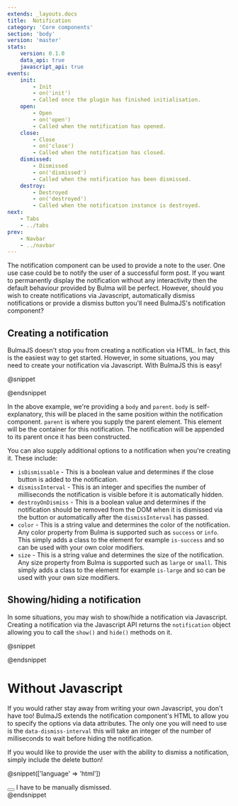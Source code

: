 ```yaml
---
extends: _layouts.docs
title:  Notification
category: 'Core components'
section: 'body'
version: 'master'
stats:
    version: 0.1.0
    data_api: true
    javascript_api: true
events:
    init:
        - Init
        - on('init')
        - Called once the plugin has finished initialisation.
    open:
        - Open
        - on('open')
        - Called when the notification has opened.
    close:
        - Close
        - on('close')
        - Called when the notification has closed.
    dismissed:
        - Dismissed
        - on('dismissed')
        - Called when the notification has been dismissed.
    destroy:
        - Destroyed
        - on('destroyed')
        - Called when the notification instance is destroyed.
next:
    - Tabs
    - ../tabs
prev:
    - Navbar
    - ../navbar
---
```


The notification component can be used to provide a note to the user. One use case could be to notify the user of a successful form post. If you want to permanently display the notification without any interactivity then the default behaviour provided by Bulma will be perfect. However, should you wish to create notifications via Javascript, automatically dismiss notifications or provide a dismiss button you'll need BulmaJS's notification component?

## Creating a notification
BulmaJS doesn't stop you from creating a notification via HTML. In fact, this is the easiest way to get started. However, in some situations, you may need to create your notification via Javascript. With BulmaJS this is easy!

@snippet
<div id="example-notification"></div>

<script>
    window.addLoadScript(function() {
        //start
        Bulma('#example-notification').notification({
            body: 'Example notification',
            color: 'info'
        }).show();
        //end
    })
</script>
@endsnippet

In the above example, we're providing a `body` and `parent`. `body` is self-explanatory, this will be placed in the same position within the notification component. `parent` is where you supply the parent element. This element will be the container for this notification. The notification will be appended to its parent once it has been constructed.

You can also supply additional options to a notification when you're creating it. These include:

- `isDismissable` - This is a boolean value and determines if the close button is added to the notification.
- `dismissInterval` - This is an integer and specifies the number of milliseconds the notification is visible before it is automatically hidden.
- `destroyOnDismiss` - This is a boolean value and determines if the notification should be removed from the DOM when it is dismissed via the button or automatically after the `dismissInterval` has passed.
- `color` - This is a string value and determines the color of the notification. Any color property from Bulma is supported such as `success` or `info`. This simply adds a class to the element for example `is-success` and so can be used with your own color modifiers.
- `size` - This is a string value and determines the size of the notification. Any size property from Bulma is supported such as `large` or `small`. This simply adds a class to the element for example `is-large` and so can be used with your own size modifiers.

## Showing/hiding a notification
In some situations, you may wish to show/hide a notification via Javascript. Creating a notification via the Javascript API returns the `notification` object allowing you to call the `show()` and `hide()` methods on it.

@snippet
<div id="dismissable-notification"></div>

<script>
    window.addLoadScript(function() {
        //start
        Bulma('#dismissable-notification').notification({
            body: 'I am always visible until you close me manually.',
            isDismissable: true
        }).show();
        //end
    })
</script>
@endsnippet

# Without Javascript
If you would rather stay away from writing your own Javascript, you don't have too! BulmaJS extends the notification component's HTML to allow you to specify the options via data attributes. The only one you will need to use is the `data-dismiss-interval` this will take an integer of the number of milliseconds to wait before hiding the notification.

If you would like to provide the user with the ability to dismiss a notification, simply include the delete button!

@snippet(['language' => 'html'])
    <div class="notification is-success">
        <button class="delete"></button>
        I have to be manually dismissed.
    </div>
@endsnippet